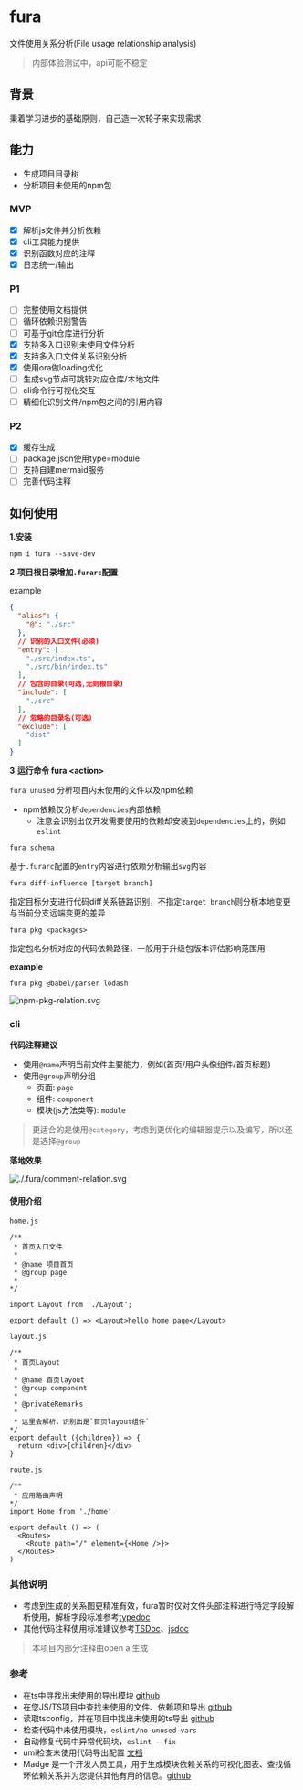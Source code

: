 # fura

文件使用关系分析(File usage relationship analysis)

> 内部体验测试中，api可能不稳定

## 背景

秉着学习进步的基础原则，自己造一次轮子来实现需求

## 能力

- 生成项目目录树
- 分析项目未使用的npm包

### MVP

- [x] 解析js文件并分析依赖
- [x] cli工具能力提供
- [x] 识别函数对应的注释
- [x] 日志统一/输出

### P1

- [ ] 完整使用文档提供
- [ ] 循环依赖识别警告
- [ ] 可基于git仓库进行分析
- [x] 支持多入口识别未使用文件分析
- [x] 支持多入口文件关系识别分析
- [x] 使用ora做loading优化
- [ ] 生成svg节点可跳转对应仓库/本地文件
- [ ] cli命令行可视化交互
- [ ] 精细化识别文件/npm包之间的引用内容

### P2

- [x] 缓存生成
- [ ] package.json使用type=module
- [ ] 支持自建mermaid服务
- [ ] 完善代码注释

## 如何使用

**1.安装**

`npm i fura --save-dev`

**2.项目根目录增加`.furarc`配置**

example

```json
{
  "alias": {
    "@": "./src"
  },
  // 识别的入口文件(必须)
  "entry": [
    "./src/index.ts",
    "./src/bin/index.ts"
  ],
  // 包含的目录(可选,无则根目录)
  "include": [
    "./src"
  ],
  // 忽略的目录名(可选)
  "exclude": [
    "dist"
  ]
}
```

**3.运行命令 fura \<action\>**

`fura unused` 分析项目内未使用的文件以及npm依赖

- npm依赖仅分析`dependencies`内部依赖
  - 注意会识别出仅开发需要使用的依赖却安装到`dependencies`上的，例如`eslint`

`fura schema`

基于`.furarc`配置的`entry`内容进行依赖分析输出`svg`内容

`fura diff-influence [target branch]`

指定目标分支进行代码diff关系链路识别，不指定`target branch`则分析本地变更与当前分支远端变更的差异

`fura pkg <packages>`

指定包名分析对应的代码依赖路径，一般用于升级包版本评估影响范围用

**example**

`fura pkg @babel/parser lodash`

![npm-pkg-relation.svg](https://kroki.io/mermaid/svg/eNp9kstOwkAUhvc-hUtckJC2oTMx8QGMGqPuJsZUJUisiuDSBUaLl3DRcPFSbwSNxBCEgBdA9GV6puUtnLEGcUjcfv__n_OfaYMRLbwyPDEzOqRKhOb3rfYLHMTp9TEtFeDqdJ5xhcBNy2qlIH1GzYaTeoV0Hjo1yCSdxC6YDe5RyZIegpOO1b6DYpWepThExM7e0IPjqelJ6-PKec6DUXd2shA3oNLkBvxj6Baatllh22mh2FORjzgfGdhv_aiXj1bn086W7HLZejuEhGG17yF95HZ25_OURLpmnM2E6o5TNLRwiOabtJ7jkky06Ba93uvGbuG8xMn3aXYhFt3UJ0JbAZpJWp3L3wAm3dgFW6lvBIOBSI9jiYBRglrMVV1u19pcksl6eI2Vo7dNeHpn7Tn0k7nZ8Vm3qfNQZK_r7mfW6dXggoQ8nkVtMaCHtUg0EPG6Dz0y0jMoPo9H31jWoiuDmoS83rFt22zQ1L37VbaR3JccUFXpPxX5_lUl_p9wDO85dvr3qj8A-0UwEMEiUPhn6wO8IRqIKP2AD1X7I4oIkAiwAPilKhKHYgEgnwCwLDpkoSn2C-cj5a_jC85AshY=)

### cli

**代码注释建议**

- 使用`@name`声明当前文件主要能力，例如(首页/用户头像组件/首页标题)
- 使用`@group`声明分组
  - 页面: `page`
  - 组件: `component`
  - 模块(js方法类等): `module`

> 更适合的是使用`@category`，考虑到更优化的编辑器提示以及编写，所以还是选择`@group`

**落地效果**

![./.fura/comment-relation.svg](https://kroki.io/mermaid/svg/eNpVkM1Kw0AURvc-hct0UWhpw2QQfABxZd0NLopILFQNfYK6SFpFtGKNP7VqSItBSm0RrTG2vszcSfIW3jGJ4O5w7uW734zeqBq7y-sbK0ukxITd4sE7tC1x3xGeA_2rLfQqC7sPot2JHT_sjXFHOC5YJox9OSVsu16D2RDMWTgNpNEURarzOQ8G4E7E9Wkuh5qyaHEBrc805u6Zz7_DrheORvzjCE5MHgzh7DipwBf96M3GMK3I4p6Fx2FyGLlm1agJ2xevl3JEWNy8xYT6ga7vNP48LTAwPZg2k2nik2q0qCj7xh4eE48-vHxhG1mNltlmZa2SnI6eXHw93Hi_-_n8qlaUNRBISX6SNCQFWs6gIFNSIJpcJhnQDFT5W2kgoRmo_4CkgDk_uIC5FQ==)


#### 使用介绍

`home.js`

```tsx
/**
 * 首页入口文件
 * 
 * @name 项目首页
 * @group page 
 * 
*/

import Layout from './Layout';

export default () => <Layout>hello home page</Layout>
```

`layout.js`

```tsx
/**
 * 首页Layout
 * 
 * @name 首页layout
 * @group component 
 * 
 * @privateRemarks
 * 
 * 这里会解析，识别出是`首页layout组件`
*/
export default ({children}) => {
  return <div>{children}</div>
}

```


`route.js`

```tsx
/**
 * 应用路由声明
*/
import Home from './home'

export default () => (
  <Routes>
    <Route path="/" element={<Home />}>
  </Routes>
)
```

### 其他说明

- 考虑到生成的关系图更精准有效，fura暂时仅对文件头部注释进行特定字段解析使用，解析字段标准参考[typedoc](https://typedoc.org/)
- 其他代码注释使用标准建议参考[TSDoc](https://tsdoc.org/)、[jsdoc](https://jsdoc.app/)

> 本项目内部分注释由open ai生成

### 参考

- 在ts中寻找出未使用的导出模块 [github](https://github.com/pzavolinsky/ts-unused-exports)
- 在您JS/TS项目中查找未使用的文件、依赖项和导出 [github](https://github.com/webpro/knip)
- 读取tsconfig，并在项目中找出未使用的ts导出 [github](https://github.com/nadeesha/ts-prune)
- 检查代码中未使用模块，`eslint/no-unused-vars`
- 自动修复代码中异常代码块，`eslint --fix`
- umi检查未使用代码导出配置 [文档](https://umijs.org/docs/api/config#deadcode)
- Madge 是一个开发人员工具，用于生成模块依赖关系的可视化图表、查找循环依赖关系并为您提供其他有用的信息。[github](https://github.com/pahen/madge)
